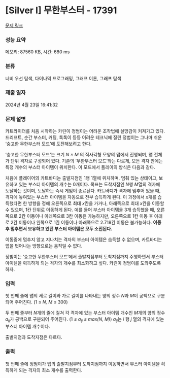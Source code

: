 # [Silver I] 무한부스터 - 17391 

[문제 링크](https://www.acmicpc.net/problem/17391) 

### 성능 요약

메모리: 87560 KB, 시간: 680 ms

### 분류

너비 우선 탐색, 다이나믹 프로그래밍, 그래프 이론, 그래프 탐색

### 제출 일자

2024년 4월 23일 16:41:32

### 문제 설명

<p>카트라이더를 처음 시작하는 카린이 정범이는 어려운 조작법에 실망감이 커져가고 있다. 드리프트, 순간 부스터, 커팅, 톡톡이 등등 어려운 테크닉에 질린 정범이는 그나마 쉬운 ‘숭고한 무한부스터 모드’에 도전해보려고 한다.</p>

<p>‘숭고한 무한부스터 모드’는 크기 <em>N × M</em> 의 직사각형 모양의 맵에서 진행되며, 맵 전체가 단위 격자로 구성되어 있다. 기존의 ‘무한부스터 모드’와는 다르게, 모든 격자 안에는 특정 개수의 부스터 아이템이 위치한다. 이 모드에서 플레이의 방식은 다음과 같다.</p>

<p>처음에 플레이어의 카트바디는 출발지점인 1행 1열에 위치하며, 멈춰 있는 상태이고, 보유하고 있는 부스터 아이템의 개수는 0개이다. 목표는 도착지점인 <em>N</em>행 <em>M</em>열의 격자에 도달하는 것이며, 도달하는 즉시 게임이 종료된다. 카트바디가 격자에 멈추어 있을 때, 격자에 놓여있는 부스터 아이템을 자동으로 전부 습득하게 된다. 이 과정에서 <em>x</em>개를 습득했다면 한 방향을 정해 오른쪽으로 최대 <em>x</em>칸을 가거나, 아래쪽으로 최대 <em>x</em>칸을 이동할 수 있으며, 1칸 단위로 이동하게 된다. 예를 들어 부스터 아이템을 3개 습득했을 때, 오른쪽으로 2칸 이동이나 아래쪽으로 3칸 이동은 가능하지만, 오른쪽으로 1칸 이동 후 아래로 2칸 이동이나 왼쪽으로 1칸 이동이나 아래쪽으로 2.718칸 이동은 불가능하다. <strong>이동 후 멈추면서 보유하고 있던 부스터 아이템은 모두 소진된다.</strong></p>

<p>이동중에 멈추지 않고 지나치는 격자의 부스터 아이템은 습득할 수 없으며, 카트바디는 맵을 벗어나는 방향으로는 움직일 수 없다.</p>

<p>정범이는 ‘숭고한 무한부스터 모드’에서 출발지점부터 도착지점까지 주행하면서 부스터 아이템을 획득하게 되는 격자의 개수를 최소화하고 싶다. 카린이 정범이를 도와주도록 하자.</p>

### 입력 

 <p>첫 번째 줄에 맵의 세로 길이와 가로 길이를 나타내는 양의 정수 <em>N</em>과 <em>M</em>이 공백으로 구분되어 주어진다. (1 ≤ <em>N, M</em> ≤ 300)</p>

<p>두 번째 줄부터 <em>N</em>개의 줄에 걸쳐 각 격자에 있는 부스터 아이템 개수인 <em>M</em>개의 양의 정수 <em>a<sub>ij</sub></em>가 공백으로 구분되어 주어진다. (1 ≤ <em>a<sub>ij</sub></em> ≤ <em>max(N, M)</em>) <em>a<sub>ij</sub></em>는 <em>i</em> 행 <em>j </em>열의 격자에 있는 부스터 아이템 개수이다.</p>

<p>출발지점과 도착지점은 다르다.</p>

### 출력 

 <p style="text-align:justify">첫 번째 줄에 정범이가 맵의 출발지점부터 도착지점까지 이동하면서 부스터 아이템을 획득하게 되는 격자의 최소 개수를 출력한다.</p>

